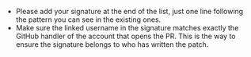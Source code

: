 * Please add your signature at the end of the list, just one line following the
  pattern you can see in the existing ones.
* Make sure the linked username in the signature matches exactly the GitHub
  handler of the account that opens the PR. This is the way to ensure the
  signature belongs to who has written the patch.
